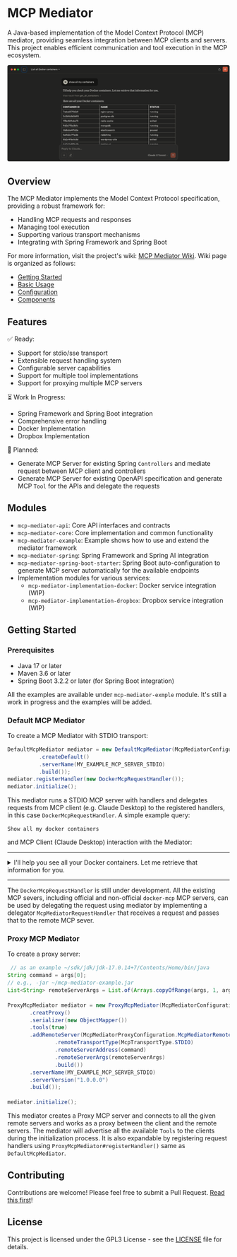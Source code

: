 # MCP Mediator

A Java-based implementation of the Model Context Protocol (MCP) mediator, providing seamless integration between MCP clients and servers. 
This project enables efficient communication and tool execution in the MCP ecosystem.

![Claude Desktop Integration](./.github/static/cl_client_screenshot.png)


## Overview

The MCP Mediator implements the Model Context Protocol specification, providing a robust framework for:
- Handling MCP requests and responses
- Managing tool execution
- Supporting various transport mechanisms
- Integrating with Spring Framework and Spring Boot

For more information, visit the project's wiki: [MCP Mediator Wiki](https://github.com/makbn/mcp_mediator/wiki).
Wiki page is organized as follows:
- [Getting Started](https://github.com/makbn/mcp_mediator/wiki/1‐Getting-Started)  
- [Basic Usage](https://github.com/makbn/mcp_mediator/wiki/2‐Basic-Usage)  
- [Configuration](https://github.com/makbn/mcp_mediator/wiki/3‐Configuration)  
- [Components](https://github.com/makbn/mcp_mediator/wiki/4‐Components)  



## Features

:white_check_mark: Ready:
- Support for stdio/sse transport
- Extensible request handling system
- Configurable server capabilities
- Support for multiple tool implementations
- Support for proxying multiple MCP servers

:hourglass_flowing_sand: Work In Progress:
-  Spring Framework and Spring Boot integration
-  Comprehensive error handling
-  Docker Implementation
-  Dropbox Implementation

:baby_bottle: Planned:
- Generate MCP Server for existing Spring `Controllers` and mediate request between MCP client and controllers
- Generate MCP Server for existing OpenAPI specification and generate MCP `Tool` for the APIs and delegate the requests  

## Modules

- `mcp-mediator-api`: Core API interfaces and contracts
- `mcp-mediator-core`: Core implementation and common functionality
- `mcp-mediator-example`: Example shows how to use and extend the mediator framework
- `mcp-mediator-spring`: Spring Framework and Spring AI integration
- `mcp-mediator-spring-boot-starter`: Spring Boot auto-configuration to generate MCP server automatically for the available endpoints
- Implementation modules for various services:
  - `mcp-mediator-implementation-docker`: Docker service integration (WIP)
  - `mcp-mediator-implementation-dropbox`: Dropbox service integration (WIP)

## Getting Started

### Prerequisites

- Java 17 or later
- Maven 3.6 or later
- Spring Boot 3.2.2 or later (for Spring Boot integration)

All the examples are available under `mcp-mediator-exmple` module. It's still a work in progress and the examples will be added.
### Default MCP Mediator 
To create a MCP Mediator with STDIO transport:

```java
DefaultMcpMediator mediator = new DefaultMcpMediator(McpMediatorConfigurationBuilder.builder()
          .createDefault()
          .serverName(MY_EXAMPLE_MCP_SERVER_STDIO)
          .build());
mediator.registerHandler(new DockerMcpRequestHandler());
mediator.initialize();
```

This mediator runs a STDIO MCP server with handlers and delegates requests from MCP client  (e.g. Claude Desktop) to
the registered handlers, in this case `DockerMcpRequestHandler`. A simple example query:

```text
Show all my docker containers
```
and MCP Client (Claude Desktop) interaction with the Mediator:

-----

<details>
 <summary>I'll help you see all your Docker containers. Let me retrieve that information for you. </summary>


```
$ View result from get_all_containers
```

```json

  {
     "loadAllContainers": true
  }
          
  {
    "containers": [
        {
        "id": "61d89a44e4b5",
        "name": "nginx-proxy",
        "status": "running"
        },
        {
        "id": "2c5bfa3b0d93",
        "name": "gcr.io/k8s-minikube/kicbase:v0.0.46",
        "status": "running"
        },
         // ...
    ]
  }

```
  
> Here are all your Docker containers, including both running and non-running containers:
>
> <table>
>  <thead>
>      <tr>
>          <th>CONTAINER ID</th>
>          <th>NAME</th>
>          <th>STATUS</th>
>      </tr>
>  </thead>
>  <tbody>
>      <tr>
>          <td>61d89a44e4b5</td>
>          <td>nginx-proxy</td>
>          <td>running</td>
>      </tr>
>      <tr>
>          <td>2c5bfa3b0d93</td>
>          <td>gcr.io/k8s-minikube/kicbase:v0.0.46</td>
>          <td>running</td>
>      </tr>
>      <tr>
>          <td>...</td>
>          <td>...</td>
>          <td>...</td>
>      </tr>
>  </tbody>
> </table>
>
> You have 10 containers total: 6 running, 2 exited, and 1 paused.

</details>

-----

The `DockerMcpRequestHandler` is still under development. All the existing MCP severs, including official and non-official `docker-mcp` MCP servers, can be used by delegating the request using mediator by implementing a delegator `McpMediatorRequestHandler` that receives a request and passes that to the remote MCP sever.



###  Proxy MCP Mediator
To create a proxy server:
```java
 // as an example ~/sdk/jdk/jdk-17.0.14+7/Contents/Home/bin/java
String command = args[0];
// e.g., -jar ~/mcp-mediator-example.jar
List<String> remoteServerArgs = List.of(Arrays.copyOfRange(args, 1, args.length));

ProxyMcpMediator mediator = new ProxyMcpMediator(McpMediatorConfigurationBuilder.builder()
       .creatProxy()
       .serializer(new ObjectMapper())
       .tools(true)
       .addRemoteServer(McpMediatorProxyConfiguration.McpMediatorRemoteMcpServerConfiguration.builder()
               .remoteTransportType(McpTransportType.STDIO)
               .remoteServerAddress(command)
               .remoteServerArgs(remoteServerArgs)
               .build())
       .serverName(MY_EXAMPLE_MCP_SERVER_STDIO)
       .serverVersion("1.0.0.0")
       .build());

mediator.initialize();
```
This mediator creates a Proxy MCP server and connects to all the given remote servers and works as a proxy between the 
client and the remote servers. The mediator will advertise all the available `Tools` to the clients during the 
initialization process. It is also expandable by registering request handlers using `ProxyMcpMediator#registerHandler()`
same as `DefaultMcpMediator`.


## Contributing

Contributions are welcome! Please feel free to submit a Pull Request. [Read this first](CONTRIBUTING.md)!

## License

This project is licensed under the GPL3 License - see the [LICENSE](https://choosealicense.com/licenses/gpl-3.0/) file for details.
